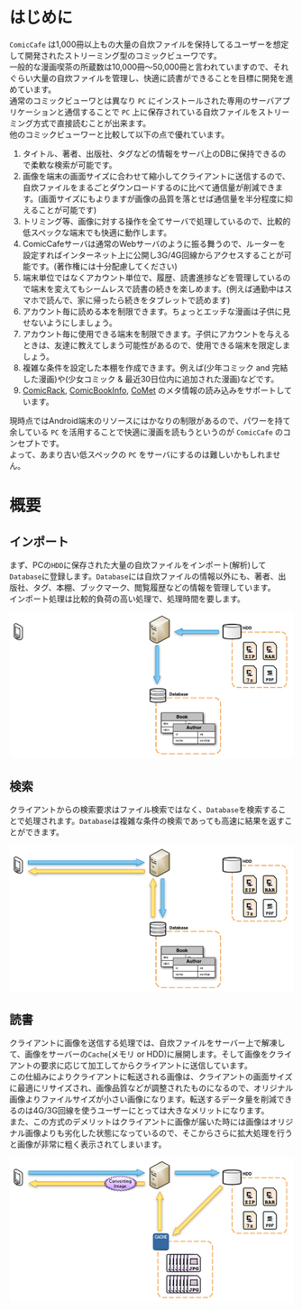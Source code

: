 # はじめに

`ComicCafe` は1,000冊以上もの大量の自炊ファイルを保持してるユーザーを想定して開発されたストリーミング型のコミックビューワです。  
一般的な漫画喫茶の所蔵数は10,000冊〜50,000冊と言われていますので、それぐらい大量の自炊ファイルを管理し、快適に読書ができることを目標に開発を進めています。  
通常のコミックビューワとは異なり `PC` にインストールされた専用のサーバアプリケーションと通信することで `PC` 上に保存されている自炊ファイルをストリーミング方式で直接読むことが出来ます。  
他のコミックビューワーと比較して以下の点で優れています。  

1. タイトル、著者、出版社、タグなどの情報をサーバ上のDBに保持できるので柔軟な検索が可能です。
1. 画像を端末の画面サイズに合わせて縮小してクライアントに送信するので、自炊ファイルをまるごとダウンロードするのに比べて通信量が削減できます。(画面サイズにもよりますが画像の品質を落とせば通信量を半分程度に抑えることが可能です)
1. トリミング等、画像に対する操作を全てサーバで処理しているので、比較的低スペックな端末でも快適に動作します。
1. ComicCafeサーバは通常のWebサーバのように振る舞うので、ルーターを設定すればインターネット上に公開し3G/4G回線からアクセスすることが可能です。(著作権には十分配慮してください)
1. 端末単位ではなくアカウント単位で、履歴、読書進捗などを管理しているので端末を変えてもシームレスで読書の続きを楽しめます。(例えば通勤中はスマホで読んで、家に帰ったら続きをタブレットで読めます)
1. アカウント毎に読める本を制限できます。ちょっとエッチな漫画は子供に見せないようにしましょう。
1. アカウント毎に使用できる端末を制限できます。子供にアカウントを与えるときは、友達に教えてしまう可能性があるので、使用できる端末を限定しましょう。
1. 複雑な条件を設定した本棚を作成できます。例えば(少年コミック and 完結した漫画)や(少女コミック & 最近30日位内に追加された漫画)などです。
1. [ComicRack](http://comicrack.cyolito.com/downloads/ComicRack/Support-Files/ComicInfoSchema.zip), [ComicBookInfo](https://docs.google.com/document/pub?id=1Tu9eoPWc_8SPgxx5J4-6mEaaRWLLv-bEA8i_jcIe3IE), [CoMet](http://www.denvog.com/comet/comet-specification/) のメタ情報の読み込みをサポートしています。

現時点ではAndroid端末のリソースにはかなりの制限があるので、パワーを持て余している `PC` を活用することで快適に漫画を読もうというのが `ComicCafe` のコンセプトです。  
よって、あまり古い低スペックの `PC` をサーバにするのは難しいかもしれません。

# 概要

## インポート
まず、PCの`HDD`に保存された大量の自炊ファイルをインポート(解析)して`Database`に登録します。`Database`には自炊ファイルの情報以外にも、著者、出版社、タグ、本棚、ブックマーク、閲覧履歴などの情報を管理しています。  
インポート処理は比較的負荷の高い処理で、処理時間を要します。

![ArchitectureImport](https://raw.githubusercontent.com/burton999dev/ComicCafeHelp/master/images/ArchitectureImport.png)

## 検索
クライアントからの検索要求はファイル検索ではなく、`Database`を検索することで処理されます。`Database`は複雑な条件の検索であっても高速に結果を返すことができます。

![ArchitectureSearch](https://raw.githubusercontent.com/burton999dev/ComicCafeHelp/master/images/ArchitectureSearch.png)

## 読書
クライアントに画像を送信する処理では、自炊ファイルをサーバー上で解凍して、画像をサーバーの`Cache`(メモリ or HDD)に展開します。そして画像をクライアントの要求に応じて加工してからクライアントに送信しています。  
この仕組みによりクライアントに転送される画像は、クライアントの画面サイズに最適にリサイズされ、画像品質などが調整されたものになるので、オリジナル画像よりファイルサイズが小さい画像になります。転送するデータ量を削減できるのは4G/3G回線を使うユーザーにとっては大きなメリットになります。  
また、この方式のデメリットはクライアントに画像が届いた時には画像はオリジナル画像よりも劣化した状態になっているので、そこからさらに拡大処理を行うと画像が非常に粗く表示されてしまいます。

![ArchitectureRead](https://raw.githubusercontent.com/burton999dev/ComicCafeHelp/master/images/ArchitectureRead.png)

